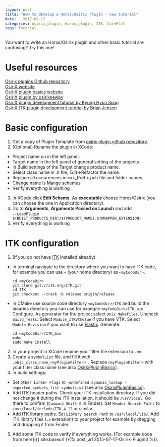 ```yaml
---
layout: post
title: "How to develop a Horos/Osirix Plugin - new tutorial"
date:   2017-08-12
categories: osirix_plugin, horos_plugin, ITK, CorePlot
tags: Tutorial
---
```


You want to write an Horos/Osirix plugin and other basic tutorial are confusing? Try this one!

# Useful resources
[Osirix plugins Github repository](https://github.com/pixmeo/osirixplugins)  
[OsiriX website](http://www.osirix-viewer.com/Documentation/Guides/Development/)  
[OsiriX plugin basics website](https://osirixpluginbasics.wordpress.com)  
[OsiriX plugin by osirixnewby](http://myfirstosirixplugin.blogspot.com/)  
[OsiriX plugin development tutorial by Kyung Hyun Sung](http://kyungs.bol.ucla.edu/Site/Software.html)  
[OsiriX ITK plugin development tutorial by Brian Jensen](http://campar.in.tum.de/Students/SepOsiriXSegmentation)

# Basic configuration
1. Get a copy of Plugin Template from [osirix plugin github repository](https://github.com/pixmeo/osirixplugins).
2. (Optional) Rename the plugin in XCode:
  * Project name on in the left panel.
  * Target name in the left panel of general setting of the projects
  * In Build settings of the Target change product name.
  * Select class name in .h file, Edit->Refactor the name.
  * Replace all occurrences in xxx_Prefix.pch file and folder names
  * Change name is Mange schemes
  * Verify everything is working
3. In XCode click **Edit Scheme**. As **executable** choose Horos/Osirix (you can choose the one in Application directory).
4. Go to **Arguments**, **Arguments Passed on Launch** and add     
  `--LoadPlugin $(BUILT_PRODUCTS_DIR)/$(PRODUCT_NAME).$(WRAPPER_EXTENSION)`
5. Verify everything is working

# ITK configuration
1. (If you do not have [ITK](http://itk.org) installed already).  
  * In terminal navigate to the directory where you want to have ITK code, for example you can use `~` (your home directory) as `<myCodeDir>`.  

    ```
    cd <myCodeDir>  
    git clone git://itk.org/ITK.git  
    cd ITK  
    git checkout --track -b release origin/release
    ```

  * In CMake use source code directory `<myCodeDir>/ITK` and build the binaries directory you can use for example `<myCodeDir>/ITK_bin`. Configure. As generator for the project select `Unix Makefiles`. Uncheck `Build_Tests`. Select `Module_ITKVtkGlue` if you have VTK. Select `Module_Revision` if you want to use [Elastix](http://elastix.isi.uu.nl/). Generate.
    ```
    cd <myCodeDir>/ITK_bin  
    make
    sudo make install
    ```
2. In your project in XCode rename your filter file extension to `.mm`.
3. Create a `symbolList` file, and fill it with `.objc_class_name_<myPluginFilter> `.
Replace `<myPluginFilter>` with your filter class name (see also [OsirixPluginBasics](https://osirixpluginbasics.wordpress.com/2015/09/29/osirix-plugin-with-itk4/)).
4. In build settings:
  * Set `Other Linker Flags` to `-undefined dynamic_lookup -exported_symbols_list symbolList` (see also [OsirixPluginBasics](https://osirixpluginbasics.wordpress.com/2015/09/29/osirix-plugin-with-itk4/)).
  * Add ITK header paths. Check your ITK installation directory. If you did not change it during the ITK installation, it should be `/usr/local`. Go there to confirm (`Command Shift G` in Finder). Set `Header Search Paths` to `/usr/local/include/ITK-4.12` or similar.
  * Add ITK library paths. Set `Library Search Path` to `/usr/local/lib/`. Add ITK library files (`.a` extension) to your project for example by dragging and dropping it from Finder.
5. Add some ITK code to verify if everything works. [For example code from here]({{ site.baseurl }}{% post_url 2015-07-17-Osirix-Plugin3 %}).
